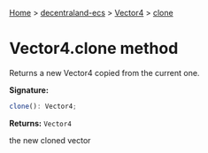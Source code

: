 [Home](./index) &gt; [decentraland-ecs](./decentraland-ecs.md) &gt; [Vector4](./decentraland-ecs.vector4.md) &gt; [clone](./decentraland-ecs.vector4.clone.md)

# Vector4.clone method

Returns a new Vector4 copied from the current one.

**Signature:**
```javascript
clone(): Vector4;
```
**Returns:** `Vector4`

the new cloned vector

